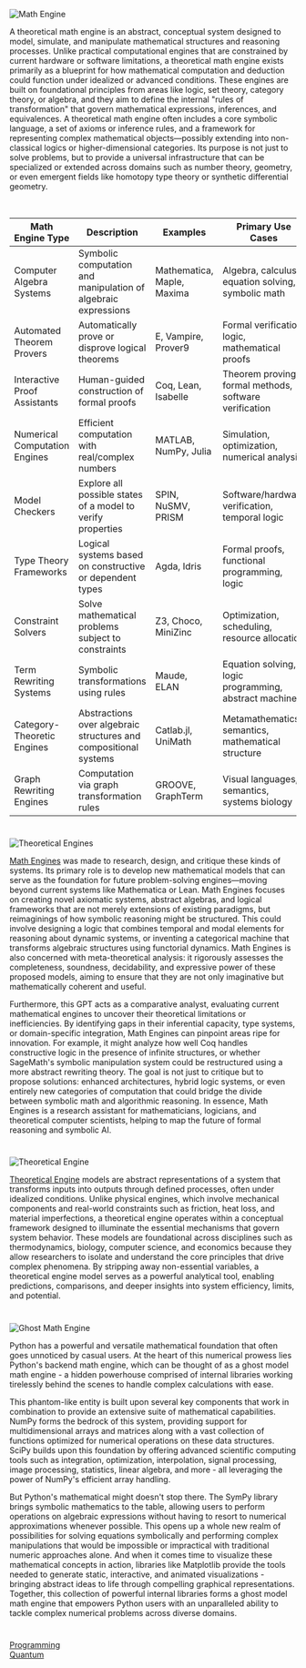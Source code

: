 ![Math Engine](https://github.com/user-attachments/assets/e7fde8ef-61ba-4495-a082-f232b881d4a6)

A theoretical math engine is an abstract, conceptual system designed to model, simulate, and manipulate mathematical structures and reasoning processes. Unlike practical computational engines that are constrained by current hardware or software limitations, a theoretical math engine exists primarily as a blueprint for how mathematical computation and deduction could function under idealized or advanced conditions. These engines are built on foundational principles from areas like logic, set theory, category theory, or algebra, and they aim to define the internal "rules of transformation" that govern mathematical expressions, inferences, and equivalences. A theoretical math engine often includes a core symbolic language, a set of axioms or inference rules, and a framework for representing complex mathematical objects—possibly extending into non-classical logics or higher-dimensional categories. Its purpose is not just to solve problems, but to provide a universal infrastructure that can be specialized or extended across domains such as number theory, geometry, or even emergent fields like homotopy type theory or synthetic differential geometry.

<br>

| Math Engine Type             | Description                                                                 | Examples                           | Primary Use Cases                                      |
|-----------------------------|-----------------------------------------------------------------------------|------------------------------------|--------------------------------------------------------|
| Computer Algebra Systems     | Symbolic computation and manipulation of algebraic expressions             | Mathematica, Maple, Maxima         | Algebra, calculus, equation solving, symbolic math     |
| Automated Theorem Provers    | Automatically prove or disprove logical theorems                           | E, Vampire, Prover9                | Formal verification, logic, mathematical proofs        |
| Interactive Proof Assistants | Human-guided construction of formal proofs                                 | Coq, Lean, Isabelle                | Theorem proving, formal methods, software verification |
| Numerical Computation Engines| Efficient computation with real/complex numbers                            | MATLAB, NumPy, Julia               | Simulation, optimization, numerical analysis           |
| Model Checkers               | Explore all possible states of a model to verify properties                | SPIN, NuSMV, PRISM                 | Software/hardware verification, temporal logic         |
| Type Theory Frameworks       | Logical systems based on constructive or dependent types                   | Agda, Idris                        | Formal proofs, functional programming, logic           |
| Constraint Solvers           | Solve mathematical problems subject to constraints                         | Z3, Choco, MiniZinc                | Optimization, scheduling, resource allocation          |
| Term Rewriting Systems       | Symbolic transformations using rules                                       | Maude, ELAN                        | Equation solving, logic programming, abstract machines |
| Category-Theoretic Engines   | Abstractions over algebraic structures and compositional systems           | Catlab.jl, UniMath                 | Metamathematics, semantics, mathematical structure     |
| Graph Rewriting Engines      | Computation via graph transformation rules                                 | GROOVE, GraphTerm                  | Visual languages, semantics, systems biology           |

#

![Theoretical Engines](https://github.com/user-attachments/assets/c78890e2-f003-4ada-ba70-9c9e90fb17bf)

[Math Engines](https://chatgpt.com/g/g-68422466844c8191af5186f0e87175b1-math-engines) was made to research, design, and critique these kinds of systems. Its primary role is to develop new mathematical models that can serve as the foundation for future problem-solving engines—moving beyond current systems like Mathematica or Lean. Math Engines focuses on creating novel axiomatic systems, abstract algebras, and logical frameworks that are not merely extensions of existing paradigms, but reimaginings of how symbolic reasoning might be structured. This could involve designing a logic that combines temporal and modal elements for reasoning about dynamic systems, or inventing a categorical machine that transforms algebraic structures using functorial dynamics. Math Engines is also concerned with meta-theoretical analysis: it rigorously assesses the completeness, soundness, decidability, and expressive power of these proposed models, aiming to ensure that they are not only imaginative but mathematically coherent and useful.

Furthermore, this GPT acts as a comparative analyst, evaluating current mathematical engines to uncover their theoretical limitations or inefficiencies. By identifying gaps in their inferential capacity, type systems, or domain-specific integration, Math Engines can pinpoint areas ripe for innovation. For example, it might analyze how well Coq handles constructive logic in the presence of infinite structures, or whether SageMath's symbolic manipulation system could be restructured using a more abstract rewriting theory. The goal is not just to critique but to propose solutions: enhanced architectures, hybrid logic systems, or even entirely new categories of computation that could bridge the divide between symbolic math and algorithmic reasoning. In essence, Math Engines is a research assistant for mathematicians, logicians, and theoretical computer scientists, helping to map the future of formal reasoning and symbolic AI.

#

![Theoretical Engine](https://github.com/user-attachments/assets/a033ade5-3281-4f82-b450-dbe518817786)

[Theoretical Engine](https://chatgpt.com/g/g-6822874136fc81919dcce8108892af93-theoretical-engine) models are abstract representations of a system that transforms inputs into outputs through defined processes, often under idealized conditions. Unlike physical engines, which involve mechanical components and real-world constraints such as friction, heat loss, and material imperfections, a theoretical engine operates within a conceptual framework designed to illuminate the essential mechanisms that govern system behavior. These models are foundational across disciplines such as thermodynamics, biology, computer science, and economics because they allow researchers to isolate and understand the core principles that drive complex phenomena. By stripping away non-essential variables, a theoretical engine model serves as a powerful analytical tool, enabling predictions, comparisons, and deeper insights into system efficiency, limits, and potential.

#

![Ghost Math Engine](https://github.com/user-attachments/assets/4134ac9f-173c-40c8-bdc5-71222533ab05)

Python has a powerful and versatile mathematical foundation that often goes unnoticed by casual users. At the heart of this numerical prowess lies Python's backend math engine, which can be thought of as a ghost model math engine - a hidden powerhouse comprised of internal libraries working tirelessly behind the scenes to handle complex calculations with ease.

This phantom-like entity is built upon several key components that work in combination to provide an extensive suite of mathematical capabilities. NumPy forms the bedrock of this system, providing support for multidimensional arrays and matrices along with a vast collection of functions optimized for numerical operations on these data structures. SciPy builds upon this foundation by offering advanced scientific computing tools such as integration, optimization, interpolation, signal processing, image processing, statistics, linear algebra, and more - all leveraging the power of NumPy's efficient array handling.

But Python's mathematical might doesn't stop there. The SymPy library brings symbolic mathematics to the table, allowing users to perform operations on algebraic expressions without having to resort to numerical approximations whenever possible. This opens up a whole new realm of possibilities for solving equations symbolically and performing complex manipulations that would be impossible or impractical with traditional numeric approaches alone. And when it comes time to visualize these mathematical concepts in action, libraries like Matplotlib provide the tools needed to generate static, interactive, and animated visualizations - bringing abstract ideas to life through compelling graphical representations. Together, this collection of powerful internal libraries forms a ghost model math engine that empowers Python users with an unparalleled ability to tackle complex numerical problems across diverse domains.

#

[Programming](https://github.com/sourceduty/Programming)
<br>
[Quantum](https://github.com/sourceduty/Quantum)
